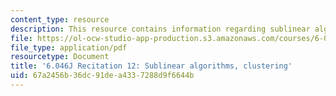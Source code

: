 ```yaml
---
content_type: resource
description: This resource contains information regarding sublinear algorithms, clustering.
file: https://ol-ocw-studio-app-production.s3.amazonaws.com/courses/6-046j-design-and-analysis-of-algorithms-spring-2012/67a2456b36dc91dea4337288d9f6644b_MIT6.046J_S12_rec12.pdf
file_type: application/pdf
resourcetype: Document
title: '6.046J Recitation 12: Sublinear algorithms, clustering'
uid: 67a2456b-36dc-91de-a433-7288d9f6644b
---
```

